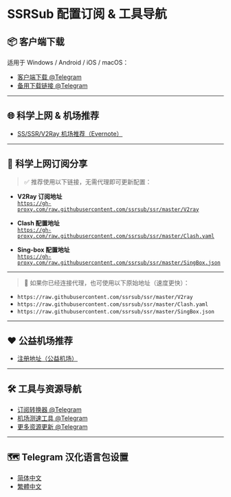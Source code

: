 # SSRSub 配置订阅 & 工具导航

## 📦 客户端下载

适用于 Windows / Android / iOS / macOS：

- [客户端下载 @Telegram](https://dafei.de/)
- [备用下载链接 @Telegram](https://t.me/SSRSUB/891)

---

## 🌐 科学上网 & 机场推荐

- [SS/SSR/V2Ray 机场推荐（Evernote）](https://www.evernote.com/l/AaF79psMKRZAOLA0IOrV8CQfjdssm_1f9N4/)

---

## 🚀 科学上网订阅分享

> ✅ 推荐使用以下链接，无需代理即可更新配置：

- **V2Ray 订阅地址**  
  [`https://gh-proxy.com/raw.githubusercontent.com/ssrsub/ssr/master/V2ray`](https://gh-proxy.com/raw.githubusercontent.com/ssrsub/ssr/master/V2ray)

- **Clash 配置地址**  
  [`https://gh-proxy.com/raw.githubusercontent.com/ssrsub/ssr/master/Clash.yaml`](https://gh-proxy.com/raw.githubusercontent.com/ssrsub/ssr/master/Clash.yaml)

- **Sing-box 配置地址**  
  [`https://gh-proxy.com/raw.githubusercontent.com/ssrsub/ssr/master/SingBox.json`](https://gh-proxy.com/raw.githubusercontent.com/ssrsub/ssr/master/SingBox.json)

---

> 🧩 如果你已经连接代理，也可使用以下原始地址（速度更快）：

- `https://raw.githubusercontent.com/ssrsub/ssr/master/V2ray`
- `https://raw.githubusercontent.com/ssrsub/ssr/master/Clash.yaml`
- `https://raw.githubusercontent.com/ssrsub/ssr/master/SingBox.json`

---

## ❤️ 公益机场推荐

- [注册地址（公益机场）](https://ssrsub.de)

---

## 🛠 工具与资源导航

- [订阅转换器 @Telegram](https://t.me/SSRSUB/893)
- [机场测速工具 @Telegram](https://t.me/dafei_de)
- [更多资源更新 @Telegram](https://t.me/SSRSUB/892)

---

## 🗺 Telegram 汉化语言包设置

- [简体中文](https://t.me/setlanguage/zhcncc)
- [繁體中文](tg://setlanguage?lang=zh-hant-raw)

